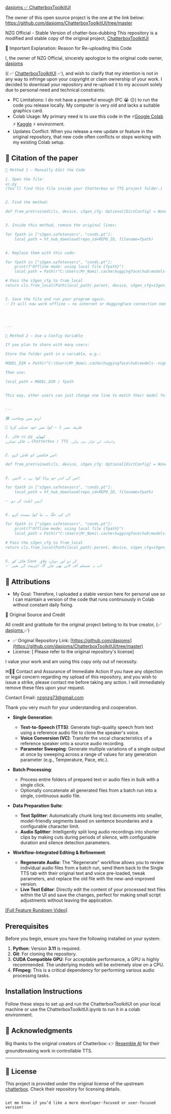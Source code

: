 [dasjoms ✅ ChatterboxToolkitUI](https://github.com/dasjoms/ChatterboxToolkitUI/tree/master)


The owner of this open source project is the one at the link below:
https://github.com/dasjoms/ChatterboxToolkitUI/tree/master







NZG Official - Stable Version of chatter-box-dubbing
This repository is a modified and stable copy of the
 original project, [ChatterboxToolkitUI](https://github.com/dasjoms/ChatterboxToolkitUI/tree/master)

🛑 Important Explanation: Reason for Re-uploading this Code


I, the owner of NZG Official, sincerely apologize to the original code owner, [dasjoms ](https://github.com/dasjoms)

 (( ✅ [ChatterboxToolkitUI](https://github.com/dasjoms/ChatterboxToolkitUI/tree/master) ✅), and wish to clarify that my intention is not in any way to infringe upon your copyright or claim ownership of your work.
I decided to download your repository and re-upload it to my account solely due to personal need and technical constraints:
 * PC Limitations: I do not have a powerful enough (PC 😭 😔) to run the code you release locally. My computer is very old and lacks a suitable graphics card.
 * Colab Usage: My primary need is to use this code in the ⚡[Google Colab ](https://colab.research.google.com/drive/16HI1ZW3GrrG0QUmeGvV79yoiaKCVNfxs?usp=sharing#scrollTo=SBubttdzrVBW) ⚡ [Kaggle](https://www.kaggle.com/code/core73/new-nzg-toolkitui-kaggle) ⚡
    environment.
 * Updates Conflict: When you release a new update or feature in the original repository, that new code often conflicts or stops working with my existing Colab setup.


## &#128279; Citation of the paper

```bibtex
🔧 Method 1 — Manually Edit the Code

1. Open the file:
vc.py
(You’ll find this file inside your Chatterbox or TTS project folder.)


2. Find the method:

def from_pretrained(cls, device, s3gen_cfg: Optional[DictConfig] = None):


3. Inside this method, remove the original lines:

for fpath in ["s3gen.safetensors", "conds.pt"]:
    local_path = hf_hub_download(repo_id=REPO_ID, filename=fpath)


4. Replace them with this code:

for fpath in ["s3gen.safetensors", "conds.pt"]:
    print(f"Offline mode: using local file {fpath}")
    local_path = Path(r"C:\Users\Mr_Nomi\.cache\huggingface\hub\models--nzgnzg73--chatterbox\snapshots\a68f4fc2892ceff1b9ad82893935a7b4e85dff59") / fpath  # ← your model path

# Pass the s3gen_cfg to from_local
return cls.from_local(Path(local_path).parent, device, s3gen_cfg=s3gen_cfg)


5. Save the file and run your program again.
✅ It will now work offline — no internet or HuggingFace connection needed.




---

🧰 Method 2 — Use a Config Variable

If you plan to share with many users:

Store the folder path in a variable, e.g.:

MODEL_DIR = Path(r"C:\Users\Mr_Nomi\.cache\huggingface\hub\models--nzgnzg73--chatterbox\snapshots\a68f4fc2892ceff1b9ad82893935a7b4e85dff59")

Then use:

local_path = MODEL_DIR / fpath


This way, other users can just change one line to match their model folder.


---

🟩 اردو میں وضاحت

🔧 طریقہ نمبر 1 — کوڈ میں خود تبدیلی کرنا

1. فائل vc.py کھولو۔
یہ فائل تمہارے Chatterbox / TTS پراجیکٹ کے فولڈر میں ہوگی۔


2. اس فنکشن کو تلاش کرو:

def from_pretrained(cls, device, s3gen_cfg: Optional[DictConfig] = None):


3. اس کے اندر جو پرانا کوڈ ہے، یہ لائنیں:

for fpath in ["s3gen.safetensors", "conds.pt"]:
    local_path = hf_hub_download(repo_id=REPO_ID, filename=fpath)

— انہیں ڈیلیٹ کر دو۔


4. ان کی جگہ یہ نیا کوڈ پیسٹ کرو:

for fpath in ["s3gen.safetensors", "conds.pt"]:
    print(f"Offline mode: using local file {fpath}")
    local_path = Path(r"C:\Users\Mr_Nomi\.cache\huggingface\hub\models--nzgnzg73--chatterbox\snapshots\a68f4fc2892ceff1b9ad82893935a7b4e85dff59") / fpath  # ← یہاں اپنا فولڈر پاتھ دو

# Pass the s3gen_cfg to from_local
return cls.from_local(Path(local_path).parent, device, s3gen_cfg=s3gen_cfg)


5. فائل کو Save کر دو اور دوبارہ چلاؤ۔
✅ اب یہ سسٹم آف لائن بھی چلے گا، انٹرنیٹ کے بغیر۔
```

## &#128101; Attributions




 * My Goal: Therefore, I uploaded a stable version here for personal use so I can maintain a version of the code that runs continuously in Colab without constant daily fixing.


🔗 Original Source and Credit

All credit and gratitude for the original project belong to its true creator, (✅ [dasjoms ](https://github.com/dasjoms) ✅)

 * ✅ Original Repository Link: [https://github.com/dasjoms](https://github.com/dasjoms/ChatterboxToolkitUI/tree/master)
 * License: [ Please refer to the original repository's license]

I value your work and am using this copy only out of necessity.

✉📩📧 Contact and Assurance of Immediate Action
If you have any objection or legal concern regarding my upload of this repository, and you wish to issue a strike, please contact me before taking any action. I will immediately remove these files upon your request.

Contact Email: nzgnzg73@gmail.com

Thank you very much for your understanding and cooperation.




-   **Single Generation**:
    -   **Text-to-Speech (TTS)**: Generate high-quality speech from text using a reference audio file to clone the speaker's voice.
    -   **Voice Conversion (VC)**: Transfer the vocal characteristics of a reference speaker onto a source audio recording.
    -   **Parameter Sweeping**: Generate multiple variations of a single output at once by sweeping across a range of values for any generation parameter (e.g., Temperature, Pace, etc.).

-   **Batch Processing**:
    -   Process entire folders of prepared text or audio files in bulk with a single click.
    -   Optionally concatenate all generated files from a batch run into a single, continuous audio file.

-   **Data Preparation Suite**:
    -   **Text Splitter**: Automatically chunk long text documents into smaller, model-friendly segments based on sentence boundaries and a configurable character limit.
    -   **Audio Splitter**: Intelligently split long audio recordings into shorter clips by making cuts during periods of silence, with configurable duration and silence detection parameters.

-   **Workflow-Integrated Editing & Refinement**:
    -   **Regenerate Audio**: The "Regenerate" workflow allows you to review individual audio files from a batch run, send them back to the Single TTS tab with their original text and voice pre-loaded, tweak parameters, and replace the old file with the new-and-improved version.
    -   **Live Text Editor**: Directly edit the content of your processed text files within the UI and save the changes, perfect for making small script adjustments without leaving the application.

[[Full Feature Rundown Video]](https://www.youtube.com/watch?v=fA8QWmG30no)

## Prerequisites

Before you begin, ensure you have the following installed on your system:

1.  **Python**: Version **3.11** is required.
2.  **Git**: For cloning the repository.
3.  **CUDA Compatible GPU**: For acceptable performance, a GPU is highly recommended. The underlying models will be extremely slow on a CPU.
4.  **FFmpeg**: This is a critical dependency for performing various audio processing tasks.

## Installation Instructions

Follow these steps to set up and run the ChatterboxToolkitUI on your local machine or use the ChatterboxToolkitUI.ipynb to run it in a colab environment.



## 🙏 Acknowledgments

Big thanks to the original creators of Chatterbox:
👉 [Resemble AI](https://github.com/resemble-ai) for their groundbreaking work in controllable TTS.

---

## 📜 License

This project is provided under the original license of the upstream [chatterbox](https://github.com/resemble-ai/chatterbox). Check their repository for licensing details.

```

Let me know if you’d like a more developer-focused or user-focused version!
```

